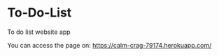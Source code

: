 # To-Do-List
To do list website app

You can access the page on: https://calm-crag-79174.herokuapp.com/
